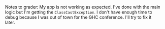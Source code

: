 
Notes to grader: My app is not working as expected. I've done with the main logic but I'm getting the `ClassCastException`. 
I don't have enough time to debug because I was out of town for the GHC conference. I'll try to fix it later.